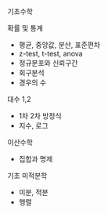 기초수학

확률 및 통계
- 평균, 중앙값, 분산, 표준편차
- z-test, t-test, anova
- 정규분포와 신뢰구간
- 회구분석
- 경우의 수

대수 1,2
- 1차 2차 방정식
- 지수, 로그

이산수학
- 집합과 명제

기초 미적분학
- 미분, 적분
- 행렬
